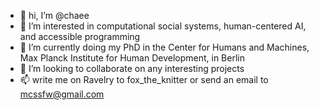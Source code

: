 - 👋 hi, I’m @chaee
- 👀 I’m interested in computational social systems, human-centered AI, and accessible programming
- 🌱 I’m currently doing my PhD in the Center for Humans and Machines, Max Planck Institute for Human Development, in Berlin
- 💞️ I’m looking to collaborate on any interesting projects
- 📫 write me on Ravelry to fox_the_knitter or send an email to mcssfw@gmail.com

<!---
chaee/chaee is a ✨ special ✨ repository because its `README.md` (this file) appears on your GitHub profile.
You can click the Preview link to take a look at your changes.
--->
